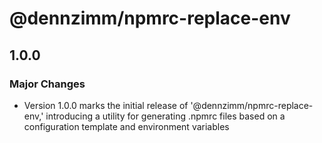 # @dennzimm/npmrc-replace-env

## 1.0.0

### Major Changes

- Version 1.0.0 marks the initial release of '@dennzimm/npmrc-replace-env,' introducing a utility for generating .npmrc files based on a configuration template and environment variables
